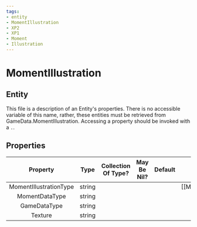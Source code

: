 ```yaml
---
tags:
- entity
- MomentIllustration
- XP2
- XP1
- Moment
- Illustration
---
```

# MomentIllustration
## Entity
This file is a description of an Entity's properties. There is no accessible variable of this name, rather, these entities must be retrieved from GameData.MomentIllustration. Accessing a property should be invoked with a `.`.
## Properties
|	Property	|	Type	|	Collection Of Type?	|	May Be Nil?	|	Default	|	References	|	Key	|	Notes	|
|	:-:	|	:-:	|	:-:	|	:-:	|	:-:	|	:-:	|	:-:	|	-:	|
|	MomentIllustrationType	|	string	|		|		|		|	[[MomentIllustrationType]].MomentIllustrationType	|		|	|
|	MomentDataType	|	string	|		|		|		|	[[MomentDataType]].MomentDataType	|		|	|
|	GameDataType	|	string	|		|		|		|	[[Type]].Type	|		|	|
|	Texture	|	string	|		|		|		|		|		|	|
